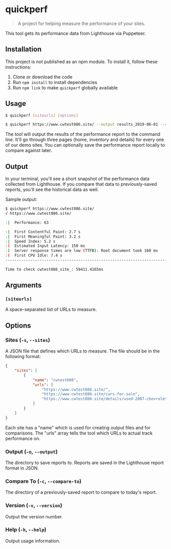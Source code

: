 # quickperf

  > A project for helping measure the performance of your sites.

This tool gets its performance data from Lighthouse via Puppeteer.


## Installation

This project is not published as an npm module. To install it, follow these instructions:

  1. Clone or download the code
  1. Run `npm install` to install dependencies
  1. Run `npm link` to make `quickperf` globally available


## Usage

```sh
$ quickperf [siteurls] [options]

$ quickperf https://www.cwtest086.site/ --output results_2019-06-01 --compare-to results_2019-05-30
```

The tool will output the results of the performance report to the command line. It'll go through three pages (home, inventory and details) for every one of our demo sites. You can optionally save the performance report locally to compare against later.


## Output

In your terminal, you'll see a short snapshot of the performance data collected from Lighthouse. If you compare that data to previously-saved reports, you'll see the historical data as well.

Sample output:

```sh
$ quickperf https://www.cwtest086.site/
√ https://www.cwtest086.site/

:|  Performance: 63

:|  First Contentful Paint: 2.7 s
:|  First Meaningful Paint: 3.2 s
:|  Speed Index: 5.2 s
:(  Estimated Input Latency: 150 ms
:)  Server response times are low (TTFB): Root document took 160 ms
:(  First CPU Idle: 7.4 s
--------------------------------------------------------------------------------

Time to check cwtest086_site_: 59411.4165ms
```


## Arguments

### `[siteurls]`

A space-separated list of URLs to measure.


## Options

### Sites (`-s`, `--sites`)

A JSON file that defines which URLs to measure. The file should be in the following format:

```json
{
    "sites": [
        {
            "name": "cwtest086",
            "urls": [
                "https://www.cwtest086.site/",
                "https://www.cwtest086.site/cars-for-sale",
                "https://www.cwtest086.site/details/used-2007-chevrolet-colorado/47659032"
            ]
        }
    ]
}
```

Each site has a "name" which is used for creating output files and for comparisons. The "urls" array tells the tool which URLs to actual track performance on.

### Output (`-o`, `--output`)

The directory to save reports to. Reports are saved in the Lighthouse report format in JSON.

### Compare To (`-c`, `--compare-to`)

The directory of a previously-saved report to compare to today's report.

### Version (`-v`, `--version`)

Output the version number.

### Help (`-h`, `--help`)

Output usage information.
